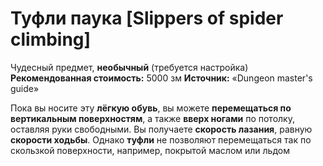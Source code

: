 # Туфли паука [Slippers of spider climbing]

Чудесный предмет, **необычный** (требуется настройка)
**Рекомендованная стоимость:** 5000 зм
**Источник:** «Dungeon master's guide»

Пока вы носите эту **лёгкую обувь**, вы можете **перемещаться по вертикальным поверхностям**, а также **вверх ногами** по потолку, оставляя руки свободными. Вы получаете **скорость лазания**, равную **скорости ходьбы**. Однако **туфли** не позволяют перемещаться так по скользкой поверхности, например, покрытой маслом или льдом